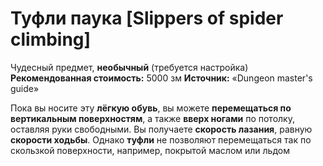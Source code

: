 # Туфли паука [Slippers of spider climbing]

Чудесный предмет, **необычный** (требуется настройка)
**Рекомендованная стоимость:** 5000 зм
**Источник:** «Dungeon master's guide»

Пока вы носите эту **лёгкую обувь**, вы можете **перемещаться по вертикальным поверхностям**, а также **вверх ногами** по потолку, оставляя руки свободными. Вы получаете **скорость лазания**, равную **скорости ходьбы**. Однако **туфли** не позволяют перемещаться так по скользкой поверхности, например, покрытой маслом или льдом